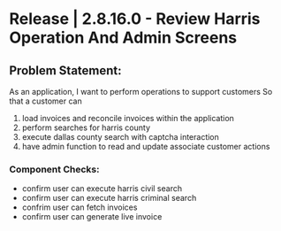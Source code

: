 # Release | 2.8.16.0 - Review Harris Operation And Admin Screens

## Problem Statement:
As an application, 
I want to perform operations to support customers
So that a customer can
1. load invoices and reconcile invoices within the application
1. perform searches for harris county
1. execute dallas county search with captcha interaction
1. have admin function to read and update associate customer actions

### Component Checks:
- confirm user can execute harris civil search
- confirm user can execute harris criminal search
- confrim user can fetch invoices
- confirm user can generate live invoice